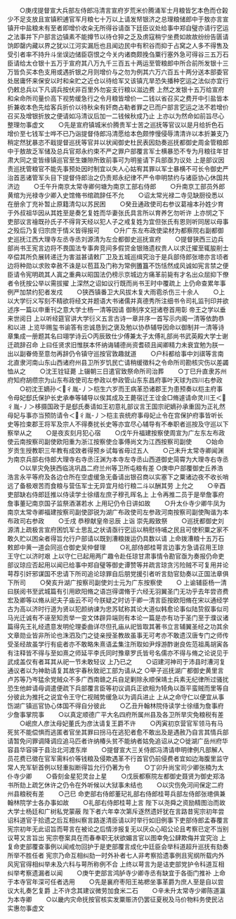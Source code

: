 <!-- { "loadSidebar": true } -->
　　○庚戌提督宣大兵部左侍郎冯清言宣府岁荒米价腾涌军士月粮皆乞本色而仓榖少不足支放且宣镇积逋官军月粮七十万以上请发帑银济之总理粮储郎中于敖亦言宣镇开中盐粮未有至者即增价收籴无所得谷请亟下廷臣议处给事中郑自璧亦请行穵运之法事并下户部言边镇素不能撙节以待仓猝之乏及虏寇稍宁坐费如故故纷纷告匮请饷即罄内藏以界之犹以江河实漏卮也且闻边民中有积谷而抑于占窝之人多不得售及受引者率不持升斗坐误边储臣窃恨之今关内诸商颇挽刍粟行塞外急可得谷三五万石臣请给太仓银十五万于宣府其八万九千三百五十两运至管粮郎中所合前所发银十三万皆负买本色支用或遇折银之月则增价与之勿为例其六万六百五十两分送本部委官处居庸怀来保安以时和籴贮之近仓以待给军又该镇亢旱恐失播种穵运之法似亦宜行仍敕总兵以下凡调兵按伏非百里外勿妄支行粮以滋边费  上然之发银十五万给宣府和籴命所司量价高下视势缓急行之令月粮皆增价一二钱以省召买之费开中引盐皆本折兼收本色先给客兵折价以待秋籴有奸商占勒者罪之已而户部言穵运之法不若增价召买及增银折放之便请如冯清议后加一二钱候秋成乃止  上亦以为然命如前旨尽心整理勿事虚文
　　○先是宣府镇城米价腾贵军士苦之巡抚等官议以是月给折色石增价至七钱军士哗不已乃诣提督侍郎冯清愿给本色颇悖慢侵辱清清许以本折兼支乃稍定然犹暴恣不戢提督巡抚等官并以状闻御史杜民表因劾奏巡抚都御史周金管粮郎中于敖故乏军储及总兵官郑永约束不严之罪户部覆言军士横暴恐不专为月粮往年甘肃大同之变皆缘镇巡官至生嫌隙所致前事可为明鉴请下兵部亟为议处  上是部议因责巡抚管粮官不能先事预处因时制宜以失人心姑宥其罪以军士暴横不可长令御史严治首恶诸管军头目下提督侍郎治之仍责郑永纪律不严令申明禁约与诸臣协心休国共济边
　　○壬午升南京太常寺卿何塘为南京工部右侍郎
　　○升南京工部员外郎黄绾为光禄寺少卿入史馆脩书绾疏辞任不允
　　○诏太常光禄二寺见缺厨役悉以在册余丁充补暂止原籍清勾以苏民困
　　○癸丑通政使司右参议葛禬本孙姓少育于外叔祖华因从其姓至是奏乞复姓而华妻张氏具言所以育养乞勿听许  上亦悯之下吏部议言禬既孙氏子不得背天经以犯人子之戒复姓为宜但张氏有恩则听同居以母事之殁后乃复归宗庶于情义皆得报可
　　○升广东左布政使梁材为都察院右副都御史巡抚江西大理寺左丞寺丞刘源清为左佥都御史巡抚宣府
　　○提督狭西三边兵部尚书王宪言边将不畏国法专事奔竞间多假贷金银赂遗权贵人以求迁擢至辄朘削士卒偿其所负展转递迁为害滋甚请敕厂卫及五城巡缉究治于是兵部侍郎张璁亦言顷者边将种勋以求败幸赦不诛是以苞苴及门称为常例簠簋不饬恬然成风诚如宪言禁之便臣请令宪明疏其人寘之重典以昭国法仍榜示京城边方痛革前毙有才名出众屈抑下僚者令抚按公举以需拔擢  上深然之诏如议行既而尚书王时中覆疏上  上仍命查累年事例严加禁约犯者发戍
　　○狭西镇番卫大风拔木复大雨雹杀伤三十余人
　　○上以大学衍义写刻不精欲将经文并题语大书诸儒并真德秀所注细书令司礼监刊印并欲述序一篇以申重刊之意大学士杨一清等因请  御制序文冠诸卷首用彰  帝王之学以垂来世阅日  上以听经筵官讲大学衍义五言古诗一章并序一首写示内阁一清等依韵恭和以进  上览毕赐玺书谕答有忠诚恳到之褒及勉以协恭辅导因命以御制并一清等诗章集成一册题其名曰翊学诗云○丙辰致仕少傅兼太子太傅礼部尚书武英殿大学士谢迁疏辞召命  上曰任贤求旧惟朕本怀纳诲辅德尚资耆硕且闻卿精力未衰宜勉为朕一出以副眷倚至意勿再辞仍令镇守巡按官敦趣就道
　　○户科都给事中刘祺等言南北直隶河南山东山西诸府州县卫所岁饥民亡请稍缓徵科之令命所司勘核灾伤以差蠲恤从之
　　○沈王铨钲薨  上辍朝三日遣官致祭命所司治葬
　　○丁巳升直隶苏州府知府胡缵宗为山东布政使司左参政以参政管山东东昌府事叶天球为四川右参政
　　○初沈王嫡孙＜彳胤-丿＞桤生六岁而王病革恐诸郡王为患预奏以桤主府事令母妃郄氏保护长史承奉等辅导以俟其成及王薨宿迁王诠金□脩遽请命灵川王＜彳胤-丿＞栘摄国政于是郄氏奏请如王初意礼部议言王国宗祀嫡孙承重固为正礼然母妃与事亦当预防请令＜彳胤-丿＞桤主丧统府事母妃止令在宫保护府事皆听长史等捡束郡王将军及宗人不得奏扰长史等亦宜尽心辅导有不奉职者巡按及守巡以下察举从之
　　○是夜亥刻月犯心宿
　　○戊午升福建按察使周宣为广左东左布政使云南按察司副使欧阳重为浙江按察使佥事傅尚文为江西按察司副使
　　○始命岁贡生授教职三年教有成效者得预乡试每省毋过五人
　　○己未升太常寺卿闻渊为南京兵部右侍郎大理寺右寺丞汪渊为本寺左寺丞山西道御史简霄为大理寺右寺丞
　　○以旱灾免狭西临洮巩昌二府兰州等卫所屯粮有差
○庚申户部覆御史丘养浩浩言永平等府及各边仓所在空虚缓急无备请出银召商以实塞下之粟诸边夜不收长哨远了备极艰苦而食粮与营伍军士无异宜月给行粮二斗以酬其劳  上允之
　　○辛酉吏部缺右侍郎廷推以侍读学士徐缙左庶子穆孔晖名上  上令再推二员于是举詹事府詹事董玘南京国子监祭酒湛若水  上用玘仍令日讲如故
　　○升太仆寺少卿牛凤为南京太常寺卿福建按察司副使邵锐为湖广布政使司左参政河南按察司副使陶谐为本布政司右参政
　　○壬戌  恭穆献皇帝忌辰  上诣  崇先殿致祭
　　○巡抚都御史刘源清上疏极言宣府困饥军士思乱之状请亟行穵运以稍慰待哺之民且可使积粟之家不敢久贮以困籴者得旨允行户部请以既到漕粮拨运仍具数以请  上命拨漕粮十五万石敕郎中黄一道会同巡仓御史吴仲督理
　　○礼部侍郎桂萼言边事方急请召用王琼王守仁以济时艰  上以守仁已起用两广趣令赴任琼甘肃事情令勘官亟为奏报仍命吏部议琼应否起用以闻已给事中郑自璧等御史谭赞等并疏言琼贪污险贼不可复用并论萼荐引奸邪谋国不忠请下所司追论琼罪自后朋党援引者听言劾官劾奏以正国法章俱下所司
　　○癸亥升湖广按察司副使刘士元为广东按察使
　　○  上谕辅臣杨一清曰朕阅书至武城篇有引用欧阳脩之语岂得谓脩于六经无羽翼圣门无功乎去年尝咨费宏及卿等以脩从祀夫子庙云不可今朕疑之时访于卿一清言臣按欧阳脩在宋以通经学古为高以济时行道为贤以犯颜纳谏为忠苏轼称其论大道似韩愈论事似陆贽叙事似司马光迁诚有不诬至知贡举一变文体辟异端则有本论一篇是亦有功于圣门至于濮议诸篇得先王礼经遗意发明伦理委曲详尽但孔庙从祀皆取其著书立言辅翼圣经之功其余文章勋业皆非所论也洙泗及门之徒亲授圣教故虽事无可考亦不敢遗汉唐专门之师传受圣经故虽学行有疵者亦不敢略朱熹语孟集注所取如尹焞游酢谢良佐范祖禹胡寅各有注释皆不得与至如熹之师延平李氏同时豫章罗氏皆号名儒亦不得与脩之论说见于武成盖仅有者耳其从祀一节未敢轻议  上乃已之
　　○诏建河神司于沛县时漕河复通议者以为神助请复其故宇春秋致祀工部为请从之
○甲子巡抚湖广都御史黄里言卢苏等乃岑猛余党贼众不多广西南赣之兵自足剿除永顺保靖土兵素无纪律所过骚扰恐生他衅请毋调遣便疏下兵部覆言臣等初议调兵正欲相为犄角以亟平蛮贼而里等自分彼此为推托之说宜令王守仁视贼势缓急以为调兵进止  上从之命守仁以便宜从事饬湖广镇巡官协心体国不得自分彼此
　　○乙丑升翰林院侍读学士徐缙为詹事府少詹事掌院事
　　○以真定顺德广平大名四府所属州县及各卫所旱灾免粮税有差
　　○岷庶人彦汰母妃董氏为彦汰请复王爵不许
　　○丙寅初京营官军领马有马死贫不能偿惧而逃匿者官坐其罪曰拐马在逃犯者愈不敢出及是遇赦乃自言其情兵部请暂免问罪调降调应追马匹者许纳椿头贫不能纳者姑免追诏从之○徙湖广岳州府华容县华容驿于县治北河渡东岸
　　○提督宣大三关侍郎冯清请申明律例凡部解人员花费已徵在官军需料价等钱粮及侵欺遇革不行首官仍前侵费者宜如边海腹里监守常人充军斩首例以轻重拟断得旨允行仍著为令
　　○丁卯升尚宝司少卿张楠为太仆寺少卿
　　○昏刻金星犯灵台上星
　　○戊辰都察院左都御史聂贤为御史郑洛书所劾上疏乞休许之仍令在外听候以大狱事未结也
　　○以灾伤免河间保定二府州县粮税有差
　　○己巳  命吏部右侍郎董玘礼部右侍郎桂萼兵部左侍郎张璁俱兼翰林院学士各办事如故
　　○礼部右侍郎桂萼上言  陛下以尧舜之资励精图治而故大学士杨廷和广树私党蒙蔽  陛下者六年幸次第斥逐然遗奸犹在言路昔宪宗初年尝诏科道官于拾遗之后互相纠察言路遂清臣请以时举行如旧例事下吏部侍郎孟春覆言  宪宗初年无此诏旨而萼言在被论之后情涉报复无以厌众心昭公论且考察已定不当别议萼又言旨出  宪宗卷案具在而春奉职无状欲媚言官以图幸免公肆欺侮并宜究治  上复命吏部覆查事例以闻戒勿回护于是吏部覆言成化中廷臣会举科道超升巡抚有劾奏所举不胜任者  宪宗乃命互相纠劾一时外补者七人非考察拾遗事例且宪纲所载内外风宪官得相纠举未及六科与萼所称例不合  上终以萼言为是诘吏部党护令科道互相纠举考察遗漏者以闻
　　○庚午吏部言鸿胪寺少卿寺丞有缺宜于各衙门推补  上命于本寺官年深可任者选用
　　○先是襄府枣阳王祐楒坐事革爵为庶人至是自以尝议大礼奏乞复爵  上不许念其建议微劳加食米二石
　　○辛未升太常寺少卿陈道瀛为本寺卿
　　○以畿内灾命抚按官核实发粟赈济仍罢征夏税及马价物料务使民沾实惠勿事虚文
